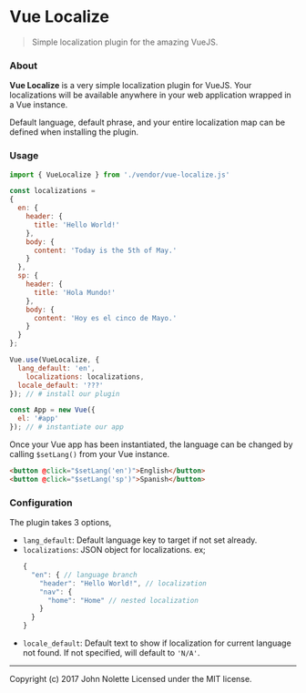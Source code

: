 # **Vue Localize**

> Simple localization plugin for the amazing VueJS.

### About

**Vue Localize** is a very simple localization plugin for VueJS. Your localizations will be available anywhere in your web application wrapped in a Vue instance.

Default language, default phrase, and your entire localization map can be defined when installing the plugin.

### Usage

```js
import { VueLocalize } from './vendor/vue-localize.js'

const localizations =
{
  en: {
    header: {
      title: 'Hello World!'
    },
    body: {
      content: 'Today is the 5th of May.'
    }
  },
  sp: {
    header: {
      title: 'Hola Mundo!'
    },
    body: {
      content: 'Hoy es el cinco de Mayo.'
    }
  }
};

Vue.use(VueLocalize, {
  lang_default: 'en',
	localizations: localizations,
  locale_default: '???'
}); // # install our plugin

const App = new Vue({
  el: '#app'
}); // # instantiate our app
```

Once your Vue app has been instantiated, the language can be changed by calling `$setLang()` from your Vue instance.

```html
<button @click="$setLang('en')">English</button>
<button @click="$setLang('sp')">Spanish</button>
```

### Configuration

The plugin takes 3 options,

- `lang_default`: Default language key to target if not set already.
- `localizations`: JSON object for localizations. ex;
   ```js
   {
     "en": { // language branch
       "header": "Hello World!", // localization
       "nav": {
         "home": "Home" // nested localization
       }
     }
   }
   ```
- `locale_default`: Default text to show if localization for current language not found. If not specified, will default to `'N/A'`.

---
Copyright (c) 2017 John Nolette Licensed under the MIT license.
